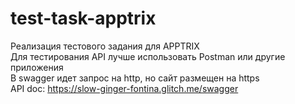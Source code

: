 # test-task-apptrix
 Реализация тестового задания для APPTRIX  
 Для тестирования API лучше использовать Postman или другие приложения  
 В swagger идет запрос на http, но сайт размещен на https  
 API doc: https://slow-ginger-fontina.glitch.me/swagger
